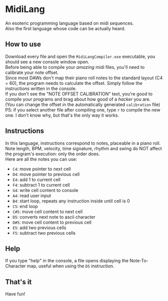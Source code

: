 # MidiLang
An esoteric programming language based on midi sequences.
<br>Also the first language whose code can be actually heard.

## How to use
Download every file and open the `MidiLangCompiler.exe` executable, you should see a new console window open.
<br>Before being able to compile your *amazing* midi files, you'll need to calibrate your note offset.
<br>Since most DAWs don't map their piano roll notes to the standard layout (C4 = 60), the program needs to calculate the offset. Simply follow the instructions written in the console.
<br>If you don't see the "NOTE OFFSET CALIBRATION" text, you're good to compile your programs and brag about how good of a *hacker* you are.
<br>(You can change the offset in the automatically generated `calibration` file)
<br>PS: if you select another file after compiling one, type `r` to compile the new one. I don't know why, but that's the only way it works.

## Instructions
In this language, instructions correspond to notes, placeable in a piano roll.
<br>Note length, BPM, velocity, time signature, rhythm and swing do NOT affect the program's execution: only the order does.
<br>Here are all the notes you can use:
- `C4`: move pointer to next cell
- `D4`: move pointer to previous cell
- `E4`: add 1 to current cell
- `F4`: subtract 1 to current cell
- `G4`: write cell content to console
- `A4`: read user input
- `B4`: start loop, repeats any instruction inside until cell is 0
- `C5`: end loop
- `C#5`: move cell content to next cell
- `D5`: converts next note to ascii character
- `D#5`: move cell content to previous cell
- `E5`: add two previous cells
- `F5`: subtract two previous cells

## Help
If you type "help" in the console, a file opens displaying the Note-To-Character map, useful when using the `D5` instruction.

## That's it
Have fun!
